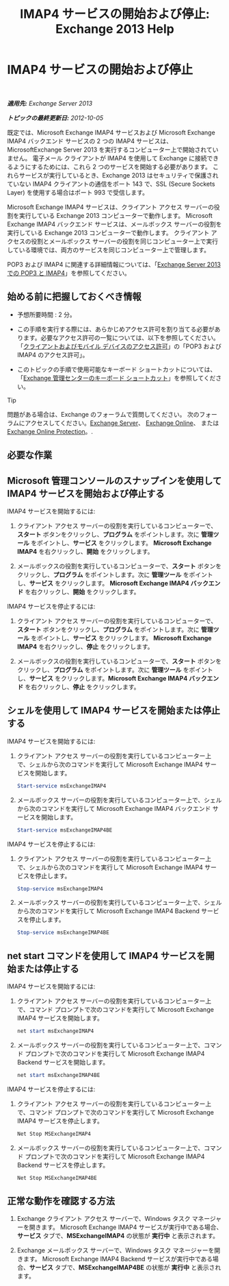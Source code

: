 ﻿---
title: 'IMAP4 サービスの開始および停止: Exchange 2013 Help'
TOCTitle: IMAP4 サービスの開始および停止
ms:assetid: a52db4bd-69a6-47b2-acf3-d9d8571c7a87
ms:mtpsurl: https://technet.microsoft.com/ja-jp/library/Bb124022(v=EXCHG.150)
ms:contentKeyID: 49896396
ms.date: 04/24/2018
mtps_version: v=EXCHG.150
ms.translationtype: HT
---

# IMAP4 サービスの開始および停止

 

_**適用先:** Exchange Server 2013_

_**トピックの最終更新日:** 2012-10-05_

既定では、Microsoft Exchange IMAP4 サービスおよび Microsoft Exchange IMAP4 バックエンド サービスの 2 つの IMAP4 サービスは、MicrosoftExchange Server 2013 を実行するコンピューター上で開始されていません。 電子メール クライアントが IMAP4 を使用して Exchange に接続できるようにするためには、これら 2 つのサービスを開始する必要があります。 これらサービスが実行しているとき、Exchange 2013 はセキュリティで保護されていない IMAP4 クライアントの通信をポート 143 で、SSL (Secure Sockets Layer) を使用する場合はポート 993 で受信します。

Microsoft Exchange IMAP4 サービスは、クライアント アクセス サーバーの役割を実行している Exchange 2013 コンピューターで動作します。 Microsoft Exchange IMAP4 バックエンド サービスは、メールボックス サーバーの役割を実行している Exchange 2013 コンピューターで動作します。 クライアント アクセスの役割とメールボックス サーバーの役割を同じコンピューター上で実行している環境では、両方のサービスを同じコンピューター上で管理します。

POP3 および IMAP4 に関連する詳細情報については、「[Exchange Server 2013 での POP3 と IMAP4](pop3-and-imap4-in-exchange-server-2013-exchange-2013-help.md)」を参照してください。

## 始める前に把握しておくべき情報

  - 予想所要時間 : 2 分。

  - この手順を実行する際には、あらかじめアクセス許可を割り当てる必要があります。必要なアクセス許可の一覧については、以下を参照してください。「[クライアントおよびモバイル デバイスのアクセス許可](clients-and-mobile-devices-permissions-exchange-2013-help.md)」の「POP3 および IMAP4 のアクセス許可」。

  - このトピックの手順で使用可能なキーボード ショートカットについては、「[Exchange 管理センターのキーボード ショートカット](keyboard-shortcuts-in-the-exchange-admin-center-exchange-online-protection-help.md)」を参照してください。


> [!TIP]
> 問題がある場合は、Exchange のフォーラムで質問してください。 次のフォーラムにアクセスしてください。<A href="https://go.microsoft.com/fwlink/p/?linkid=60612">Exchange Server</A>、 <A href="https://go.microsoft.com/fwlink/p/?linkid=267542">Exchange Online</A>、 または <A href="https://go.microsoft.com/fwlink/p/?linkid=285351">Exchange Online Protection</A>。.



## 必要な作業

## Microsoft 管理コンソールのスナップインを使用して IMAP4 サービスを開始および停止する

IMAP4 サービスを開始するには:

1.  クライアント アクセス サーバーの役割を実行しているコンピューターで、<strong>スタート</strong> ボタンをクリックし、<strong>プログラム</strong> をポイントします。次に <strong>管理ツール</strong> をポイントし、<strong>サービス</strong> をクリックします。 <strong>Microsoft Exchange IMAP4</strong> を右クリックし、<strong>開始</strong> をクリックします。

2.  メールボックスの役割を実行しているコンピューターで、<strong>スタート</strong> ボタンをクリックし、<strong>プログラム</strong> をポイントします。次に <strong>管理ツール</strong> をポイントし、<strong>サービス</strong> をクリックします。 <strong>Microsoft Exchange IMAP4 バックエンド</strong> を右クリックし、<strong>開始</strong> をクリックします。

IMAP4 サービスを停止するには:

1.  クライアント アクセス サーバーの役割を実行しているコンピューターで、<strong>スタート</strong> ボタンをクリックし、<strong>プログラム</strong> をポイントします。次に <strong>管理ツール</strong> をポイントし、<strong>サービス</strong> をクリックします。 <strong>Microsoft Exchange IMAP4</strong> を右クリックし、<strong>停止</strong> をクリックします。

2.  メールボックスの役割を実行しているコンピューターで、<strong>スタート</strong> ボタンをクリックし、<strong>プログラム</strong> をポイントします。次に <strong>管理ツール</strong> をポイントし、<strong>サービス</strong> をクリックします。<strong>Microsoft Exchange IMAP4 バックエンド</strong> を右クリックし、<strong>停止</strong> をクリックします。

## シェルを使用して IMAP4 サービスを開始または停止する

IMAP4 サービスを開始するには:

1.  クライアント アクセス サーバーの役割を実行しているコンピューター上で、シェルから次のコマンドを実行して Microsoft Exchange IMAP4 サービスを開始します。
    
    ```powershell
    Start-service msExchangeIMAP4
    ```

2.  メールボックス サーバーの役割を実行しているコンピューター上で、シェルから次のコマンドを実行して Microsoft Exchange IMAP4 バックエンド サービスを開始します。
    
    ```powershell
    Start-service msExchangeIMAP4BE
    ```

IMAP4 サービスを停止するには:

1.  クライアント アクセス サーバーの役割を実行しているコンピューター上で、シェルから次のコマンドを実行して Microsoft Exchange IMAP4 サービスを停止します。
    
    ```powershell
    Stop-service msExchangeIMAP4
    ```

2.  メールボックス サーバーの役割を実行しているコンピューター上で、シェルから次のコマンドを実行して Microsoft Exchange IMAP4 Backend サービスを停止します。
    
    ```powershell
    Stop-service msExchangeIMAP4BE
    ```

## net start コマンドを使用して IMAP4 サービスを開始または停止する

IMAP4 サービスを開始するには:

1.  クライアント アクセス サーバーの役割を実行しているコンピューター上で、コマンド プロンプトで次のコマンドを実行して Microsoft Exchange IMAP4 サービスを開始します。
    
    ```powershell
    net start msExchangeIMAP4
    ```

2.  メールボックス サーバーの役割を実行しているコンピューター上で、コマンド プロンプトで次のコマンドを実行して Microsoft Exchange IMAP4 Backend サービスを開始します。
    
    ```powershell
    net start msExchangeIMAP4BE
    ```

IMAP4 サービスを停止するには:

1.  クライアント アクセス サーバーの役割を実行しているコンピューター上で、コマンド プロンプトで次のコマンドを実行して Microsoft Exchange IMAP4 サービスを停止します。
    
    ```powershell
    Net Stop MSExchangeIMAP4
    ```

2.  メールボックス サーバーの役割を実行しているコンピューター上で、コマンド プロンプトで次のコマンドを実行して Microsoft Exchange IMAP4 Backend サービスを停止します。
    
    ```powershell
    Net Stop MSExchangeIMAP4BE
    ```

## 正常な動作を確認する方法

1.  Exchange クライアント アクセス サーバーで、Windows タスク マネージャーを開きます。 Microsoft Exchange IMAP4 サービスが実行中である場合、<strong>サービス</strong> タブで、<strong>MSExchangeIMAP4</strong> の状態が <strong>実行中</strong> と表示されます。

2.  Exchange メールボックス サーバーで、Windows タスク マネージャーを開きます。 Microsoft Exchange IMAP4 Backend サービスが実行中である場合、<strong>サービス</strong> タブで、<strong>MSExchangeIMAP4BE</strong> の状態が <strong>実行中</strong> と表示されます。

